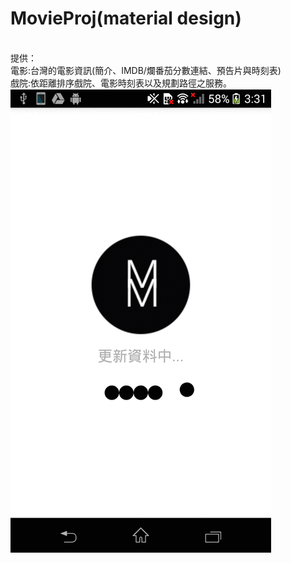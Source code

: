 # MovieProj(material design)
<br>提供：
<br>電影:台灣的電影資訊(簡介、IMDB/爛番茄分數連結、預告片與時刻表)
<br>戲院:依距離排序戲院、電影時刻表以及規劃路徑之服務。
![](https://github.com/HSTsou/MovieProj/blob/master/output_pcgGwg.gif)

